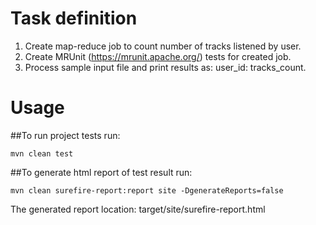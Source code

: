 # Task definition

1. Create map-reduce job to count number of tracks listened by user.
2. Create MRUnit (https://mrunit.apache.org/) tests for created job.
3. Process sample input file and print results as: user_id: tracks_count.

# Usage

##To run project tests run:

    mvn clean test

##To generate html report of test result run:

    mvn clean surefire-report:report site -DgenerateReports=false

The generated report location: target/site/surefire-report.html

